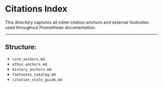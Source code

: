 # Citations Index

This directory captures all inline citation anchors and external footnotes used throughout Promethean documentation.

---

## Structure:
- `core_anchors.md`
- `ethos_anchors.md`
- `history_anchors.md`
- `footnotes_catalog.md`
- `citation_style_guide.md`
